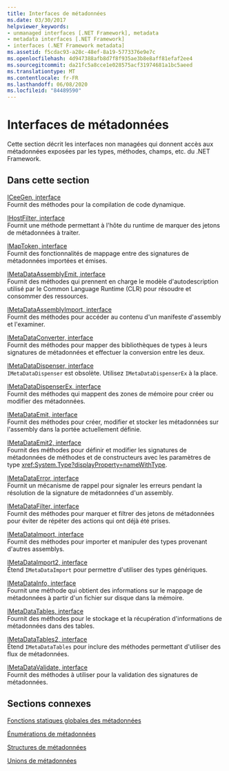 ```yaml
---
title: Interfaces de métadonnées
ms.date: 03/30/2017
helpviewer_keywords:
- unmanaged interfaces [.NET Framework], metadata
- metadata interfaces [.NET Framework]
- interfaces (.NET Framework metadata]
ms.assetid: f5cdac93-a28c-48ef-8a19-5773376e9e7c
ms.openlocfilehash: 4d947388afb8d7f8f935ae3b8e8aff81efaf2ee4
ms.sourcegitcommit: da21fc5a8cce1e028575acf31974681a1bc5aeed
ms.translationtype: MT
ms.contentlocale: fr-FR
ms.lasthandoff: 06/08/2020
ms.locfileid: "84489590"
---
```

# <a name="metadata-interfaces"></a>Interfaces de métadonnées
Cette section décrit les interfaces non managées qui donnent accès aux métadonnées exposées par les types, méthodes, champs, etc. du .NET Framework.  
  
## <a name="in-this-section"></a>Dans cette section  
 [ICeeGen, interface](iceegen-interface.md)  
 Fournit des méthodes pour la compilation de code dynamique.  
  
 [IHostFilter, interface](ihostfilter-interface.md)  
 Fournit une méthode permettant à l'hôte du runtime de marquer des jetons de métadonnées à traiter.  
  
 [IMapToken, interface](imaptoken-interface.md)  
 Fournit des fonctionnalités de mappage entre des signatures de métadonnées importées et émises.  
  
 [IMetaDataAssemblyEmit, interface](imetadataassemblyemit-interface.md)  
 Fournit des méthodes qui prennent en charge le modèle d'autodescription utilisé par le Common Language Runtime (CLR) pour résoudre et consommer des ressources.  
  
 [IMetaDataAssemblyImport, interface](imetadataassemblyimport-interface.md)  
 Fournit des méthodes pour accéder au contenu d'un manifeste d'assembly et l'examiner.  
  
 [IMetaDataConverter, interface](imetadataconverter-interface.md)  
 Fournit des méthodes pour mapper des bibliothèques de types à leurs signatures de métadonnées et effectuer la conversion entre les deux.  
  
 [IMetaDataDispenser, interface](imetadatadispenser-interface.md)  
 `IMetaDataDispenser` est obsolète. Utilisez `IMetaDataDispenserEx` à la place.  
  
 [IMetaDataDispenserEx, interface](imetadatadispenserex-interface.md)  
 Fournit des méthodes qui mappent des zones de mémoire pour créer ou modifier des métadonnées.  
  
 [IMetaDataEmit, interface](imetadataemit-interface.md)  
 Fournit des méthodes pour créer, modifier et stocker les métadonnées sur l'assembly dans la portée actuellement définie.  
  
 [IMetaDataEmit2, interface](imetadataemit2-interface.md)  
 Fournit des méthodes pour définir et modifier les signatures de métadonnées de méthodes et de constructeurs avec les paramètres de type <xref:System.Type?displayProperty=nameWithType>.  
  
 [IMetaDataError, interface](imetadataerror-interface.md)  
 Fournit un mécanisme de rappel pour signaler les erreurs pendant la résolution de la signature de métadonnées d'un assembly.  
  
 [IMetaDataFilter, interface](imetadatafilter-interface.md)  
 Fournit des méthodes pour marquer et filtrer des jetons de métadonnées pour éviter de répéter des actions qui ont déjà été prises.  
  
 [IMetaDataImport, interface](imetadataimport-interface.md)  
 Fournit des méthodes pour importer et manipuler des types provenant d'autres assemblys.  
  
 [IMetaDataImport2, interface](imetadataimport2-interface.md)  
 Étend `IMetaDataImport` pour permettre d'utiliser des types génériques.  
  
 [IMetaDataInfo, interface](imetadatainfo-interface.md)  
 Fournit une méthode qui obtient des informations sur le mappage de métadonnées à partir d'un fichier sur disque dans la mémoire.  
  
 [IMetaDataTables, interface](imetadatatables-interface.md)  
 Fournit des méthodes pour le stockage et la récupération d'informations de métadonnées dans des tables.  
  
 [IMetaDataTables2, interface](imetadatatables2-interface.md)  
 Étend `IMetaDataTables` pour inclure des méthodes permettant d'utiliser des flux de métadonnées.  
  
 [IMetaDataValidate, interface](imetadatavalidate-interface.md)  
 Fournit des méthodes à utiliser pour la validation des signatures de métadonnées.  
  
## <a name="related-sections"></a>Sections connexes  
 [Fonctions statiques globales des métadonnées](metadata-global-static-functions.md)  
  
 [Énumérations de métadonnées](metadata-enumerations.md)  
  
 [Structures de métadonnées](metadata-structures.md)  
  
 [Unions de métadonnées](metadata-unions.md)
